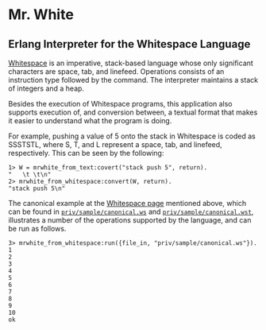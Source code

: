 # Mr. White
## Erlang Interpreter for the Whitespace Language

[Whitespace](http://compsoc.dur.ac.uk/whitespace/tutorial.html) is an imperative, stack-based language whose only significant characters are space, tab, and linefeed. Operations consists of an instruction type followed by the command. The interpreter maintains a stack of integers and a heap.

Besides the execution of Whitespace programs, this application also supports execution of, and conversion between, a textual format that makes it easier to understand what the program is doing.

For example, pushing a value of 5 onto the stack in Whitespace is coded as SSSTSTL, where S, T, and L represent a space, tab, and linefeed, respectively. This can be seen by the following:

```
1> W = mrwhite_from_text:covert("stack push 5", return).
"   \t \t\n"
2> mrwhite_from_whitespace:convert(W, return).
"stack push 5\n"
```

The canonical example at the [Whitespace page](http://compsoc.dur.ac.uk/whitespace/tutorial.html) mentioned above, which can be found in [`priv/sample/canonical.ws`](priv/sample/canonical.ws) and [`priv/sample/canonical.wst`](priv/sample/canonical.wst), illustrates a number of the operations supported by the language, and can be run as follows.

```
3> mrwhite_from_whitespace:run({file_in, "priv/sample/canonical.ws"}).
1
2
3
4
5
6
7
8
9
10
ok
```


